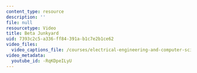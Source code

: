 ```yaml
---
content_type: resource
description: ''
file: null
resourcetype: Video
title: Beta Junkyard
uid: 7393c2c5-a336-ff84-391a-b1c7e2b1ce62
video_files:
  video_captions_file: /courses/electrical-engineering-and-computer-science/6-004-computation-structures-spring-2017/c15/c15s2/c15s2v7/beta-junkyard/-RqKDpeILyU.vtt
video_metadata:
  youtube_id: -RqKDpeILyU
---
```

